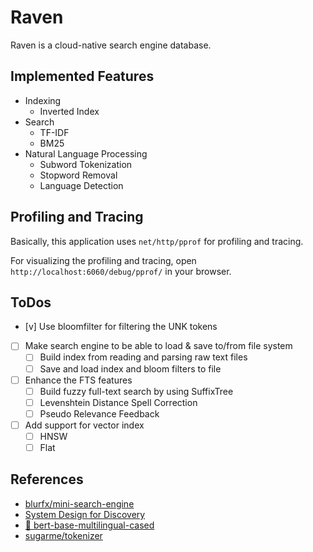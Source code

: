 # Raven

Raven is a cloud-native search engine database.

## Implemented Features

* Indexing
    * Inverted Index
* Search
    * TF-IDF
    * BM25
* Natural Language Processing
    * Subword Tokenization
    * Stopword Removal
    * Language Detection

## Profiling and Tracing

Basically, this application uses `net/http/pprof` for profiling and tracing.

For visualizing the profiling and tracing, open `http://localhost:6060/debug/pprof/` in your browser.

## ToDos

* [v] Use bloomfilter for filtering the UNK tokens
* [ ] Make search engine to be able to load & save to/from file system
    * [ ] Build index from reading and parsing raw text files
    * [ ] Save and load index and bloom filters to file
* [ ] Enhance the FTS features
    * [ ] Build fuzzy full-text search by using SuffixTree
    * [ ] Levenshtein Distance Spell Correction
    * [ ] Pseudo Relevance Feedback
* [ ] Add support for vector index
    * [ ] HNSW
    * [ ] Flat

## References

- [blurfx/mini-search-engine](https://github.com/blurfx/mini-search-engine)
- [System Design for Discovery](https://eugeneyan.com/writing/system-design-for-discovery/)
- [🤗 bert-base-multilingual-cased](https://huggingface.co/bert-base-multilingual-cased)
- [sugarme/tokenizer](https://pkg.go.dev/github.com/sugarme/tokenizer)
